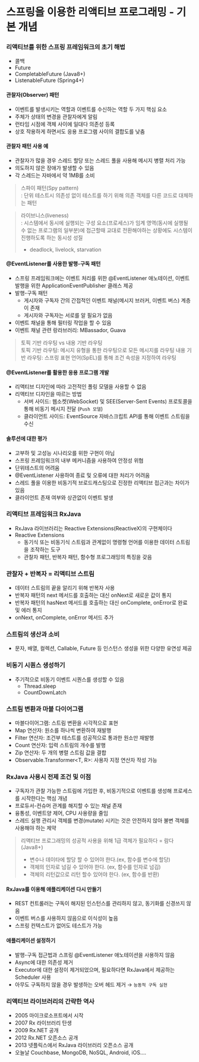 # 스프링을 이용한 리액티브 프로그래밍 - 기본 개념

### 리액티브를 위한 스프링 프레임워크의 초기 해법
* 콜백
* Future
* CompletableFuture (Java8+)
* ListenableFuture (Spring4+)

#### 관찰자(Observer) 패턴
* 이벤트를 발생시키는 역할과 이벤트를 수신하는 역할 두 가지 핵심 요소
* 주체가 상태의 변경을 관찰자에게 알림
* 런타임 시점에 객체 사이에 일대다 의존성 등록
* 상호 작용하게 하면서도 응용 프로그램 사이의 결합도를 낮춤

#### 관찰자 패턴 사용 예
* 관찰자가 많을 경우 스레드 할당 또는 스레드 풀을 사용해 메시지 병렬 처리 가능
* 의도하지 않은 장애가 발생할 수 있음
* 각 스레드는 자바에서 약 1MB를 소비

> 스파이 패턴(Spy pattern)  
> : 단위 테스트시 의존성 없이 테스트를 하기 위해 의존 객체를 다른 코드로 대체하는 패턴

> 라이브니스(liveness)  
> : 시스템에서 동시에 실행되는 구성 요소(프로세스)가 임계 영역(동시에 실행될 수 없는 프로그램의 일부분)에 접근할때 교대로 전환해야하는 상황에도 시스템이 진행하도록 하는 동시성 성질
> * deadlock, livelock, starvation

#### @EventListener를 사용한 발행-구독 패턴
* 스프링 프레임워크에는 이벤트 처리를 위한 @EventListener 애노테이션, 이벤트 발행을 위한 ApplicationEventPublisher 클래스 제공
* 발행-구독 패턴
    * 게시자와 구독자 간의 간접적인 이벤트 채널(메시지 브러커, 이벤트 버스) 계층이 존재
    * 게시자와 구독자는 서로를 알 필요가 없음
* 이벤트 채널을 통해 필터링 작업을 할 수 있음
* 이벤트 채널 관련 랑라브러리: MBassador, Guava

> 토픽 기반 라우팅 vs 내용 기반 라우팅  
> 토픽 기반 라우팅: 메시지 유형을 통한 라우팅으로 모든 메시지를 라우팅 
> 내용 기반 라우팅: 스프링 표현 언어(SpEL)를 통해 조건 속성을 지정하여 라우팅 
    
#### @EventListener를 활용한 응용 프로그램 개발
* 리액티브 디자인에 따라 고전적인 폴링 모델을 사용할 수 없음
* 리액티브 디자인을 따르는 방법
    * 서버 사이드: 웹소켓(WebSocket) 및 SEE(Server-Sent Events) 프로토콜을 통해 비동기 메시지 전달 (`Push 모델`)
    * 클라이언트 사이드: EventSource 자바스크립트 API를 통해 이벤트 스트림을 수신

#### 솔루션에 대한 평가
* 고부하 및 고성능 시나리오를 위한 구현이 아님
* 스프링 프레임워크의 내부 메커니즘을 사용하여 안정성 위협
* 단위테스트의 어려움
* @EventListener 사용하여 종료 및 오류에 대한 처리가 어려움
* 스레드 풀을 이용한 비동기적 브로드캐스팅으로 진정한 리액티브 접근과는 차이가 있음
* 클라이언트 존재 여부와 상관없이 이벤트 발생

### 리액티브 프레임워크 RxJava
* RxJava 라이브러리는 Reactive Extensions(ReactiveX)의 구현체이다
* Reactive Extensions
    * 동기식 또는 비동기식 스트림과 관계없이 명령형 언어를 이용한 데이터 스트림을 조작하는 도구
    * 관찰자 패턴, 반복자 패턴, 함수형 프로그래밍의 특징을 갖음

### 관찰자 + 반복자 = 리액티브 스트림
* 데이터 스트림의 끝을 알리기 위해 반복자 사용
* 반복자 패턴의 next 메서드를 호출하는 대신 onNext로 새로운 값이 통지
* 반복자 패턴의 hasNext 메서드를 호출하는 대신 onComplete, onError로 완료 및 에러 통지
* onNext, onComplete, onError 메서드 추가

### 스트림의 생산과 소비
* 문자, 배열, 컬렉션, Callable, Future 등 인스턴스 생성을 위한 다양한 유연성 제공

### 비동기 시퀀스 생성하기
* 주기적으로 비동기 이벤트 시퀀스를 생성할 수 있음
    * Thread.sleep
    * CountDownLatch
    
### 스트림 변환과 마블 다이어그램
* 마블다이어그램: 스트림 변환을 시각적으로 표현
* Map 연산자: 원소를 하나씩 변환하여 재발행
* Filter 연산자: 조건부 테스트를 성공적으로 통과한 원소만 재발행
* Count 연산자: 입력 스트림의 개수를 발행
* Zip 연산자: 두 개의 병렬 스트림 값을 결합
* Observable.Transformer<T, R>: 사용자 지정 연산자 작성 가능

### RxJava 사용시 전제 조건 및 이점
* 구독자가 관찰 가능한 스트림에 가입한 후, 비동기적으로 이벤트를 생성해 프로세스를 시작한다는 핵심 개념
* 프로듀서-컨슈머 관계를 해지할 수 있는 채널 존재
* 융통성, 이벤트양 제어, CPU 사용량을 줄임
* 스레드 실행 관리시 객체를 변경(mutate) 시키는 것은 안전하지 않아 불변 객체를 사용해야 하는 제약

> 리액티브 프로그래밍의 성공적 사용을 위해 1급 객체가 필요하다 = 람다(Java8+)
> * 변수나 데이타에 할당 할 수 있어야 한다.(ex, 함수를 변수에 할당)
> * 객체의 인자로 넘길 수 있어야 한다. (ex, 함수를 인자로 넘김)
> * 객체의 리턴값으로 리턴 할수 있어야 한다. (ex, 함수를 반환)

#### RxJava를 이용해 애플리케이션 다시 만들기
* REST 컨트롤러는 구독이 해지된 인스턴스를 관리하지 않고, 동기화를 신경쓰지 않음
* 이벤트 버스를 사용하지 않음으로 이식성이 높음
* 스프링 컨텍스트가 없어도 테스트가 가능

#### 애플리케이션 설정하기
* 발행-구독 접근법과 스프링 @EventListener 애노테이션을 사용하지 않음
* Async에 대한 의존성 제거
* Executor에 대한 설정이 제거되었으며, 필요하다면 RxJava에서 제공하는 Scheduler 사용
* 아무도 구독하지 않을 경우 발생하는 오버 헤드 제거 → `능동적 구독 실현`

### 리액티브 라이브러리의 간략한 역사 
* 2005 마이크로소프트에서 시작
* 2007 Rx 라이브러리 탄생
* 2009 Rx.NET 공개   
* 2012 Rx.NET 오픈소스 공개 
* 2013 넷플릭스에서 RxJava 라이브러리 오픈소스 공개 
* 오늘날 Couchbase, MongoDB, NoSQL, Android, iOS....